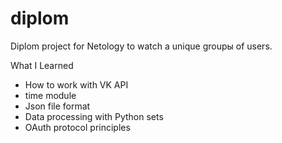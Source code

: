# diplom
Diplom project for Netology to watch a unique groupы of users.

What I Learned
- How to work with VK API
- time module
- Json file format
- Data processing with Python sets
- OAuth protocol principles
